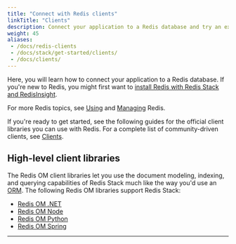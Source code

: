 ```yaml
---
title: "Connect with Redis clients"
linkTitle: "Clients"
description: Connect your application to a Redis database and try an example
weight: 45
aliases:
 - /docs/redis-clients
 - /docs/stack/get-started/clients/
 - /docs/clients/
---
```


Here, you will learn how to connect your application to a Redis database. If you're new to Redis, you might first want to [install Redis with Redis Stack and RedisInsight](/docs/getting-started/install-stack/).

For more Redis topics, see [Using](/docs/manual/) and [Managing](/docs/management/) Redis.

If you're ready to get started, see the following guides for the official client libraries you can use with Redis. For a complete list of community-driven clients, see [Clients](/resources/clients/).


## High-level client libraries

The Redis OM client libraries let you use the document modeling, indexing, and querying capabilities of Redis Stack much like the way you'd use an [ORM](https://en.wikipedia.org/wiki/Object%E2%80%93relational_mapping). The following Redis OM libraries support Redis Stack:

* [Redis OM .NET](/docs/clients/om-clients/stack-dotnet/)
* [Redis OM Node](/docs/clients/om-clients/stack-node/)
* [Redis OM Python](/docs/clients/om-clients/stack-python/)
* [Redis OM Spring](/docs/clients/om-clients/stack-spring/)

<hr>